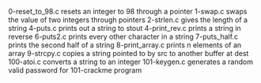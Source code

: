 0-reset_to_98.c resets an integer to 98 through a pointer
1-swap.c swaps the value of two integers through pointers
2-strlen.c gives the length of a string
4-puts.c prints out a string to stout
4-print_rev.c prints a string in reverse
6-puts2.c prints every other character in a string
7-puts_half.c prints the second half of a string
8-print_array.c prints n elements of an array
9-strcpy.c copies a string pointed to by src to another buffer at dest
100-atoi.c converts a string to an integer
101-keygen.c generates a random valid password for 101-crackme program
